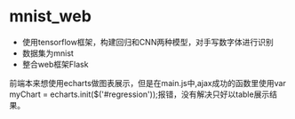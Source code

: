 # mnist_web

- 使用tensorflow框架，构建回归和CNN两种模型，对手写数字体进行识别
- 数据集为mnist
- 整合web框架Flask

前端本来想使用echarts做图表展示，但是在main.js中,ajax成功的函数里使用var myChart = echarts.init($('#regression'));报错，没有解决只好以table展示结果。
